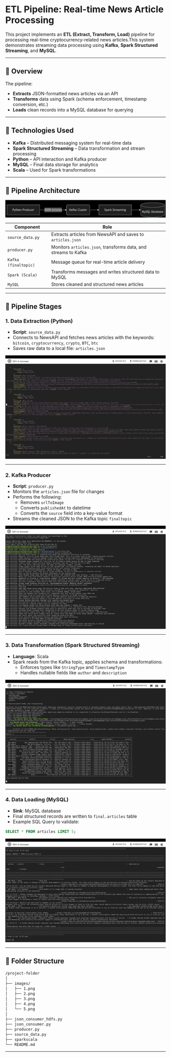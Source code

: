 # ETL Pipeline: Real-time News Article Processing

This project implements an **ETL (Extract, Transform, Load)** pipeline for processing real-time cryptocurrency-related news articles.This system demonstrates streaming data processing using **Kafka**, **Spark Structured Streaming**, and **MySQL**.

---

## 📌 Overview

The pipeline:

- **Extracts** JSON-formatted news articles via an API
- **Transforms** data using Spark (schema enforcement, timestamp conversion, etc.)
- **Loads** clean records into a MySQL database for querying

---

## 🔧 Technologies Used

- **Kafka** – Distributed messaging system for real-time data
- **Spark Structured Streaming** – Data transformation and stream processing
- **Python** – API interaction and Kafka producer
- **MySQL** – Final data storage for analytics
- **Scala** – Used for Spark transformations

---

## 🧩 Pipeline Architecture

![Pipeline](images/1.png)

| Component              | Role                                                                 |
|------------------------|----------------------------------------------------------------------|
| `source_data.py`       | Extracts articles from NewsAPI and saves to `articles.json`          |
| `producer.py`          | Monitors `articles.json`, transforms data, and streams to Kafka      |
| `Kafka (finaltopic)`   | Message queue for real-time article delivery                         |
| `Spark (Scala)`        | Transforms messages and writes structured data to MySQL              |
| `MySQL`                | Stores cleaned and structured news articles                          |

---

## 🚀 Pipeline Stages

### 1. Data Extraction (Python)
- **Script**: `source_data.py`
- Connects to NewsAPI and fetches news articles with the keywords:
  `bitcoin`, `cryptocurrency`, `crypto`, `BTC`, `btc`
- Saves raw data to a local file: `articles.json`

 ![articles.json Output](images/2.png)

---

### 2. Kafka Producer
- **Script**: `producer.py`
- Monitors the `articles.json` file for changes
- Performs the following:
  - Removes `urlToImage`
  - Converts `publishedAt` to datetime
  - Converts the `source` field into a key-value format
- Streams the cleaned JSON to the Kafka topic `finaltopic`

 ![Producer Output](images/3.png)

---

### 3. Data Transformation (Spark Structured Streaming)
- **Language**: Scala
- Spark reads from the Kafka topic, applies schema and transformations:
  - Enforces types like `StringType` and `TimestampType`
  - Handles nullable fields like `author` and `description`

 ![Spark Console Output](images/4.png)

---

### 4. Data Loading (MySQL)
- **Sink**: MySQL database
- Final structured records are written to `final.articles` table
- Example SQL Query to validate:

```sql
SELECT * FROM articles LIMIT 5;
```

 ![MySQL Data Output](images/5.png)


---

## 📁 Folder Structure

```
/project-folder
│
├── images/
│   ├── 1.png
│   ├── 2.png
│   ├── 3.png
│   ├── 4.png
│   └── 5.png
│
├── json_consumer_hdfs.py
├── json_consumer.py
├── producer.py
├── source_data.py
├── sparkscala
└── README.md
```
 
---
